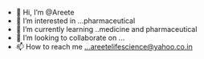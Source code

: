- 👋 Hi, I’m @Areete
- 👀 I’m interested in ...pharmaceutical 
- 🌱 I’m currently learning ..medicine and pharmaceutical 
- 💞️ I’m looking to collaborate on ...
- 📫 How to reach me ...areetelifescience@yahoo.co.in 

<!---
Areete/Areete is a ✨ special ✨ repository because its `README.md` (this file) appears on your GitHub profile.
You can click the Preview link to take a look at your changes.
--->
